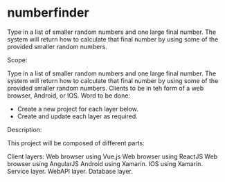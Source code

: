 # numberfinder
Type in a list of smaller random numbers and one large final number.  The system will return how to calculate that final number by using some of the provided smaller random numbers.

Scope:

Type in a list of smaller random numbers and one large final number.  The system will return how to calculate that final number by using some of the provided smaller random numbers.  Clients to be in teh form of a web browser, Android, or IOS.  Word to be done:

- Create a new project for each layer below.
- Create and update each layer as required.


Description:

This project will be composed of different parts:

Client layers:
Web browser using Vue.js
Web browser using ReactJS
Web browser using AngularJS
Android using Xamarin.
IOS using Xamarin.
Service layer.
WebAPI layer.
Database layer.